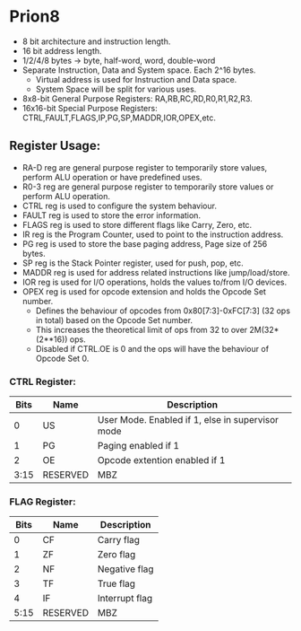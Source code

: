 # Prion8
- 8 bit architecture and instruction length.
- 16 bit address length.
- 1/2/4/8 bytes -> byte, half-word, word, double-word
- Separate Instruction, Data and System space. Each 2^16 bytes.
  - Virtual address is used for Instruction and Data space.
  - System Space will be split for various uses.
- 8x8-bit General Purpose Registers: RA,RB,RC,RD,R0,R1,R2,R3.
- 16x16-bit Special Purpose Registers: CTRL,FAULT,FLAGS,IP,PG,SP,MADDR,IOR,OPEX,etc.

## Register Usage:
- RA-D reg are general purpose register to temporarily store values, perform ALU operation or have predefined uses.
- R0-3 reg are general purpose register to temporarily store values or perform ALU operation.
- CTRL reg is used to configure the system behaviour.
- FAULT reg is used to store the error information.
- FLAGS reg is used to store different flags like Carry, Zero, etc.
- IR reg is the Program Counter, used to point to the instruction address.
- PG reg is used to store the base paging address, Page size of 256 bytes.
- SP reg is the Stack Pointer register, used for push, pop, etc.
- MADDR reg is used for address related instructions like jump/load/store.
- IOR reg is used for I/O operations, holds the values to/from I/O devices.
- OPEX reg is used for opcode extension and holds the Opcode Set number.
	- Defines the behaviour of opcodes from 0x80[7:3]-0xFC[7:3] (32 ops in total) based on the Opcode Set number.
	- This increases the theoretical limit of ops from 32 to over 2M(32*(2**16)) ops.
	- Disabled if CTRL.OE is 0 and the ops will have the behaviour of Opcode Set 0.

	

### CTRL Register:
|Bits|Name      |Description                                         |
|----|----------|----------------------------------------------------|
|0   |US        |User Mode. Enabled if 1, else in supervisor mode    |
|1   |PG        |Paging enabled if 1                                 |
|2   |OE        |Opcode extention enabled if 1                       |
|3:15|RESERVED  |MBZ                                                 |


### FLAG Register:
|Bits|Name      |Description                   |
|----|----------|------------------------------|
|0   |CF        |Carry flag                    |
|1   |ZF        |Zero flag                     |
|2   |NF        |Negative flag                 |
|3   |TF        |True flag                     |
|4   |IF        |Interrupt flag                |
|5:15|RESERVED  |MBZ                           |
